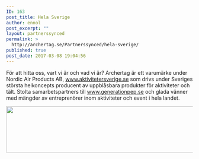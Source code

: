 ```yaml
---
ID: 163
post_title: Hela Sverige
author: ennol
post_excerpt: ""
layout: partnerssynced
permalink: >
  http://archertag.se/Partnerssynced/hela-sverige/
published: true
post_date: 2017-03-08 19:04:56
---
```

För att hitta oss, vart vi är och vad vi är?
Archertag är ett varumärke under Nordic Air Products AB, <a href="http://www.aktivitetersverige.se">www.aktivitetersverige.se</a> som drivs under Sveriges största helkoncepts producent av uppblåsbara produkter för aktiviteter och tält.
Stolta samarbetspartners till <a href="http://www.generationpep.se">www.generationpep.se</a> och glada vänner med mängder av entreprenörer inom aktiviteter och event i hela landet.


<img class="alignnone  wp-image-1001" src="http://archertag.se/wp-content/uploads/2017/03/Aktsve-120cm-300x62.jpg" alt="" width="605" height="125" />